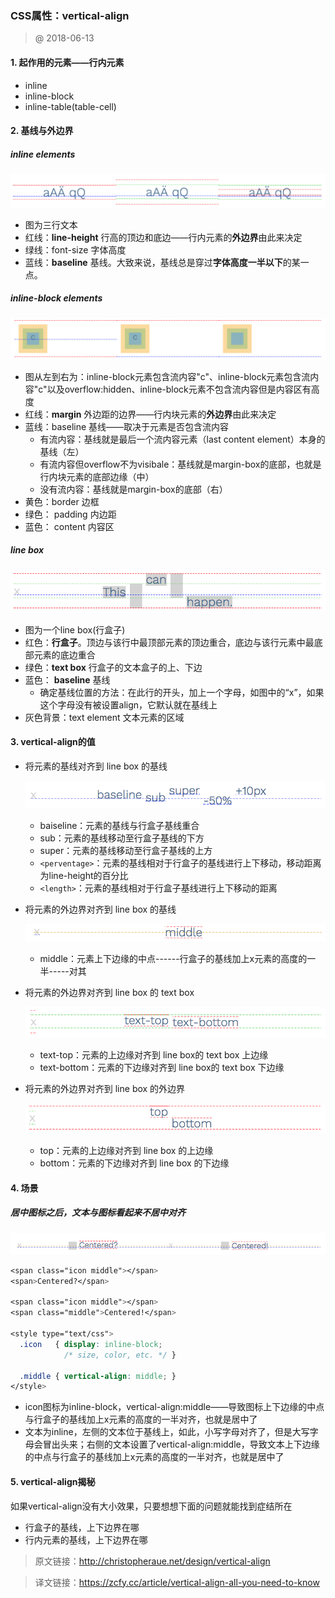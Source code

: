 ### CSS属性：vertical-align

> @ 2018-06-13

#### 1. 起作用的元素——行内元素

- inline
- inline-block
- inline-table(table-cell)

#### 2. 基线与外边界

##### inline elements

![vertical-align1](./vertical-align1.png)

- 图为三行文本
- 红线：**line-height** 行高的顶边和底边——行内元素的**外边界**由此来决定
- 绿线：font-size 字体高度
- 蓝线：**baseline** 基线。大致来说，基线总是穿过**字体高度一半以下**的某一点。 

##### inline-block elements

![vertical-align2](./vertical-align2.png)

- 图从左到右为：inline-block元素包含流内容"c"、inline-block元素包含流内容"c"以及overflow:hidden、inline-block元素不包含流内容但是内容区有高度
- 红线：**margin** 外边距的边界——行内块元素的**外边界**由此来决定
- 蓝线：baseline 基线——取决于元素是否包含流内容
  - 有流内容：基线就是最后一个流内容元素（last content element）本身的基线（左）
  - 有流内容但overflow不为visibale：基线就是margin-box的底部，也就是行内块元素的底部边缘（中）
  - 没有流内容：基线就是margin-box的底部（右）
- 黄色：border 边框
- 绿色： padding 内边距
- 蓝色： content 内容区

##### line box

![vertical-align3](./vertical-align3.png)

- 图为一个line box(行盒子)
- 红色：**行盒子**。顶边与该行中最顶部元素的顶边重合，底边与该行元素中最底部元素的底边重合
- 绿色：**text box** 行盒子的文本盒子的上、下边
- 蓝色： **baseline** 基线
  - 确定基线位置的方法：在此行的开头，加上一个字母，如图中的“x”，如果这个字母没有被设置align，它默认就在基线上
- 灰色背景：text element 文本元素的区域

#### 3. vertical-align的值

- 将元素的基线对齐到 line box 的基线

  ![vertical-align4](./vertical-align4.png)

  - baiseline：元素的基线与行盒子基线重合
  - sub：元素的基线移动至行盒子基线的下方
  - super：元素的基线移动至行盒子基线的上方
  - `<perventage>`：元素的基线相对于行盒子的基线进行上下移动，移动距离为line-height的百分比
  - `<length>`：元素的基线相对于行盒子基线进行上下移动的距离

- 将元素的外边界对齐到 line box 的基线

  ![vertical-align5](./vertical-align5.png)

  - middle：元素上下边缘的中点------行盒子的基线加上x元素的高度的一半-----对其

- 将元素的外边界对齐到 line box 的 text box

  ![vertical-align6](./vertical-align6.png)

  - text-top：元素的上边缘对齐到 line box的 text box 上边缘
  - text-bottom：元素的下边缘对齐到 line box的 text box 下边缘

- 将元素的外边界对齐到 line box 的外边界

  ![vertical-align7](./vertical-align7.png)

  - top：元素的上边缘对齐到 line box 的上边缘
  - bottom：元素的下边缘对齐到 line box 的下边缘

#### 4. 场景

##### 居中图标之后，文本与图标看起来不居中对齐

![vertical-align8](./vertical-align8.png)

```css
<span class="icon middle"></span>
<span>Centered?</span>

<span class="icon middle"></span>
<span class="middle">Centered!</span>

<style type="text/css">
  .icon   { display: inline-block;
            /* size, color, etc. */ }

  .middle { vertical-align: middle; }
</style>
```

- icon图标为inline-block，vertical-align:middle——导致图标上下边缘的中点与行盒子的基线加上x元素的高度的一半对齐，也就是居中了
- 文本为inline，左侧的文本位于基线上，如此，小写字母对齐了，但是大写字母会冒出头来；右侧的文本设置了vertical-align:middle，导致文本上下边缘的中点与行盒子的基线加上x元素的高度的一半对齐，也就是居中了

#### 5.  vertical-align揭秘

如果vertical-align没有大小效果，只要想想下面的问题就能找到症结所在

- 行盒子的基线，上下边界在哪
- 行内元素的基线，上下边界在哪



> 原文链接：http://christopheraue.net/design/vertical-align

> 译文链接：https://zcfy.cc/article/vertical-align-all-you-need-to-know